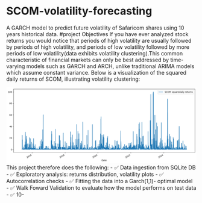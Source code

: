 # SCOM-volatility-forecasting
A GARCH model to predict future volatility of Safaricom shares using 10 years historical data.
#project Objectives
If you have ever analyzed stock returns you would notice that periods of high volatility are usually followed by periods of high volatility, and periods of low volatility followed by more periods of low volatility(data exhibits volatility clustering).This common characteristic of financial markets can only be best addressed by time-varying models such as GARCH and ARCH, unlike traditional ARIMA models which assume constant variance. Below is a visualization of the squared daily returns of SCOM,  illustrating volatility clustering:
<div align="center">
  <img src="Img/SCOM-squared-daily-returns.png" width="600"/>
</div>
This project therefore does the following:
- ✅ Data ingestion from SQLite DB
- ✅ Exploratory analysis: returns distribution, volatility plots
- ✅ Autocorrelation checks
- ✅ Fitting the data into a Garch(1,1)- optimal model
- ✅ Walk Foward Validation to evaluate how the model performs on test data
- ✅ 10-
